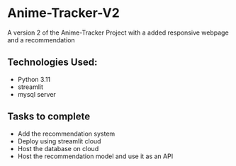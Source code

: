 # Anime-Tracker-V2
A version 2 of the Anime-Tracker Project with a added responsive webpage and a recommendation


## Technologies Used:
* Python 3.11
* streamlit
* mysql server


## Tasks to complete 

* Add the recommendation system
* Deploy using streamlit cloud
* Host the database on cloud
* Host the recommendation model and use it as an API